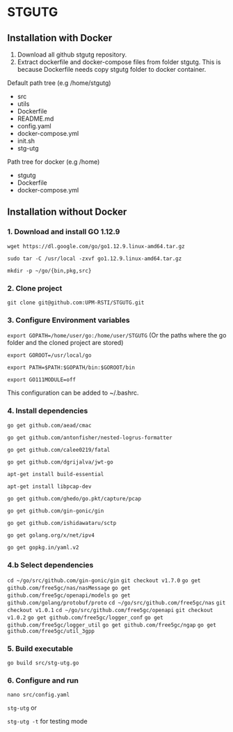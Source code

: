 # STGUTG


## Installation with Docker

1. Download all github stgutg repository.
2. Extract dockerfile and docker-compose files from folder stgutg. This is because Dockerfile needs copy stgutg folder to docker container.

Default path tree (e.g /home/stgutg)
  - src
  - utils
  - Dockerfile
  - README.md
  - config.yaml
  - docker-compose.yml
  - init.sh
  - stg-utg

Path tree for docker (e.g /home)
  - stgutg
  - Dockerfile
  - docker-compose.yml

## Installation without Docker

### 1. Download and install GO 1.12.9

`wget https://dl.google.com/go/go1.12.9.linux-amd64.tar.gz`

`sudo tar -C /usr/local -zxvf go1.12.9.linux-amd64.tar.gz`

`mkdir -p ~/go/{bin,pkg,src}`

### 2. Clone project

`git clone git@github.com:UPM-RSTI/STGUTG.git`


### 3. Configure Environment variables

`export GOPATH=/home/user/go:/home/user/STGUTG` (Or the paths where the go folder and the cloned project are stored)

`export GOROOT=/usr/local/go`

`export PATH=$PATH:$GOPATH/bin:$GOROOT/bin`

`export GO111MODULE=off`

This configuration can be added to ~/.bashrc.

### 4. Install dependencies

`go get github.com/aead/cmac`

`go get github.com/antonfisher/nested-logrus-formatter`

`go get github.com/calee0219/fatal`

`go get github.com/dgrijalva/jwt-go`

`apt-get install build-essential`

`apt-get install libpcap-dev`

`go get github.com/ghedo/go.pkt/capture/pcap`

`go get github.com/gin-gonic/gin`

`go get github.com/ishidawataru/sctp`

`go get golang.org/x/net/ipv4`

`go get gopkg.in/yaml.v2`

### 4.b Select dependencies
`cd ~/go/src/github.com/gin-gonic/gin`
`git checkout v1.7.0`
`go get github.com/free5gc/nas/nasMessage`
`go get github.com/free5gc/openapi/models`
`go get github.com/golang/protobuf/proto`
`cd ~/go/src/github.com/free5gc/nas`
`git checkout v1.0.1`
`cd ~/go/src/github.com/free5gc/openapi`
`git checkout v1.0.2`
`go get github.com/free5gc/logger_conf`
`go get github.com/free5gc/logger_util`
`go get github.com/free5gc/ngap`
`go get github.com/free5gc/util_3gpp`

### 5. Build executable

`go build src/stg-utg.go`


### 6. Configure and run

`nano src/config.yaml`

`stg-utg` or

`stg-utg -t` for testing mode

